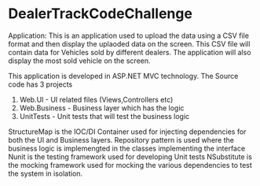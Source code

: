 # DealerTrackCodeChallenge
Application: This is an application used to upload the data using a CSV file format and then display the uplaoded data on the screen. This CSV file will contain data for Vehicles sold by different dealers. The application will also display the most sold vehicle on the screen.

This application is developed in ASP.NET MVC technology. The Source code has 3 projects
 1. Web.UI - UI related files (Views,Controllers etc)
 2. Web.Business - Business layer which has the logic
 3. UnitTests - Unit tests that will test the business logic
 
 StructureMap is the IOC/DI Container used for injecting dependencies for both the UI and Business layers.
 Repository pattern is used where the business logic is implemengted in the classes implementing the interface
 Nunit is the testing framework used for developing Unit tests
 NSubstitute is the mocking framework used for mocking the various dependencies to test the system in isolation.
